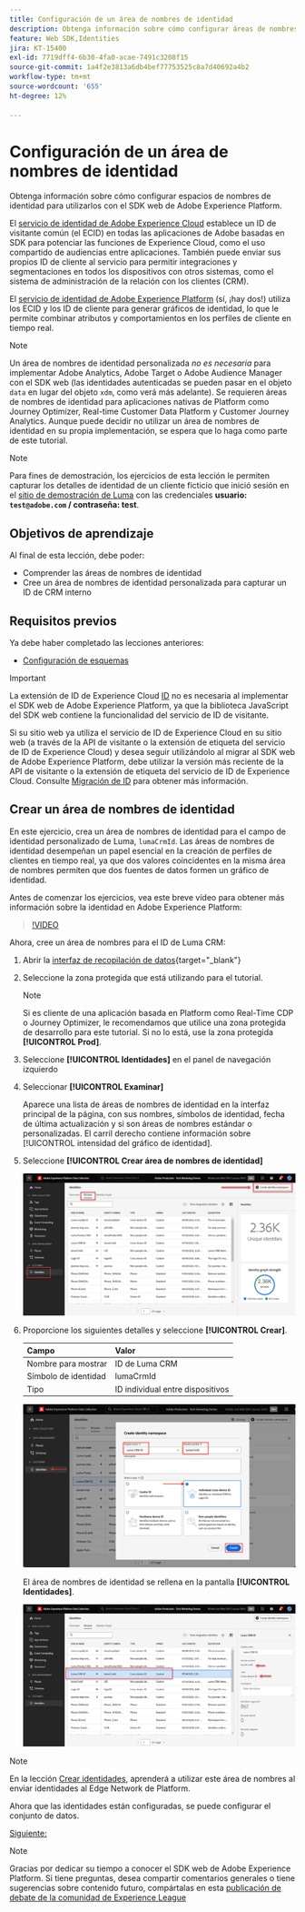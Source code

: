 ```yaml
---
title: Configuración de un área de nombres de identidad
description: Obtenga información sobre cómo configurar áreas de nombres de identidad para utilizarlas con el SDK web de Adobe Experience Platform. Esta lección forma parte del tutorial Implementación de Adobe Experience Cloud con SDK web.
feature: Web SDK,Identities
jira: KT-15400
exl-id: 7719dff4-6b30-4fa0-acae-7491c3208f15
source-git-commit: 1a4f2e3813a6db4bef77753525c8a7d40692a4b2
workflow-type: tm+mt
source-wordcount: '655'
ht-degree: 12%

---
```


# Configuración de un área de nombres de identidad

Obtenga información sobre cómo configurar espacios de nombres de identidad para utilizarlos con el SDK web de Adobe Experience Platform.

El [servicio de identidad de Adobe Experience Cloud](https://experienceleague.adobe.com/es/docs/id-service/using/home) establece un ID de visitante común (el ECID) en todas las aplicaciones de Adobe basadas en SDK para potenciar las funciones de Experience Cloud, como el uso compartido de audiencias entre aplicaciones. También puede enviar sus propios ID de cliente al servicio para permitir integraciones y segmentaciones en todos los dispositivos con otros sistemas, como el sistema de administración de la relación con los clientes (CRM).

El [servicio de identidad de Adobe Experience Platform](https://experienceleague.adobe.com/en/docs/experience-platform/identity/home) (sí, ¡hay dos!) utiliza los ECID y los ID de cliente para generar gráficos de identidad, lo que le permite combinar atributos y comportamientos en los perfiles de cliente en tiempo real.

>[!NOTE]
>
>Un área de nombres de identidad personalizada _no es necesaria_ para implementar Adobe Analytics, Adobe Target o Adobe Audience Manager con el SDK web (las identidades autenticadas se pueden pasar en el objeto `data` en lugar del objeto `xdm`, como verá más adelante). Se requieren áreas de nombres de identidad para aplicaciones nativas de Platform como Journey Optimizer, Real-time Customer Data Platform y Customer Journey Analytics. Aunque puede decidir no utilizar un área de nombres de identidad en su propia implementación, se espera que lo haga como parte de este tutorial.

>[!NOTE]
>
> Para fines de demostración, los ejercicios de esta lección le permiten capturar los detalles de identidad de un cliente ficticio que inició sesión en el [sitio de demostración de Luma](https://luma.enablementadobe.com/content/luma/us/en.html) con las credenciales **usuario: `test@adobe.com` / contraseña: test**.

## Objetivos de aprendizaje

Al final de esta lección, debe poder:

* Comprender las áreas de nombres de identidad
* Cree un área de nombres de identidad personalizada para capturar un ID de CRM interno


## Requisitos previos

Ya debe haber completado las lecciones anteriores:

* [Configuración de esquemas](configure-schemas.md)

>[!IMPORTANT]
>
>La extensión de ID de Experience Cloud [ID](https://exchange.adobe.com/apps/ec/100160/adobe-experience-cloud-id-launch-extension) no es necesaria al implementar el SDK web de Adobe Experience Platform, ya que la biblioteca JavaScript del SDK web contiene la funcionalidad del servicio de ID de visitante.
>
> Si su sitio web ya utiliza el servicio de ID de Experience Cloud en su sitio web (a través de la API de visitante o la extensión de etiqueta del servicio de ID de Experience Cloud) y desea seguir utilizándolo al migrar al SDK web de Adobe Experience Platform, debe utilizar la versión más reciente de la API de visitante o la extensión de etiqueta del servicio de ID de Experience Cloud. Consulte [Migración de ID](https://experienceleague.adobe.com/en/docs/experience-platform/edge/identity/overview) para obtener más información.

## Crear un área de nombres de identidad

En este ejercicio, crea un área de nombres de identidad para el campo de identidad personalizado de Luma, `lumaCrmId`. Las áreas de nombres de identidad desempeñan un papel esencial en la creación de perfiles de clientes en tiempo real, ya que dos valores coincidentes en la misma área de nombres permiten que dos fuentes de datos formen un gráfico de identidad.

Antes de comenzar los ejercicios, vea este breve vídeo para obtener más información sobre la identidad en Adobe Experience Platform:

>[!VIDEO](https://video.tv.adobe.com/v/27841?learn=on)

Ahora, cree un área de nombres para el ID de Luma CRM:

1. Abrir la [interfaz de recopilación de datos](https://launch.adobe.com/){target="_blank"}
1. Seleccione la zona protegida que está utilizando para el tutorial.

   >[!NOTE]
   >
   >Si es cliente de una aplicación basada en Platform como Real-Time CDP o Journey Optimizer, le recomendamos que utilice una zona protegida de desarrollo para este tutorial. Si no lo está, use la zona protegida **[!UICONTROL Prod]**.

1. Seleccione **[!UICONTROL Identidades]** en el panel de navegación izquierdo
1. Seleccionar **[!UICONTROL Examinar]**

   Aparece una lista de áreas de nombres de identidad en la interfaz principal de la página, con sus nombres, símbolos de identidad, fecha de última actualización y si son áreas de nombres estándar o personalizadas. El carril derecho contiene información sobre [!UICONTROL intensidad del gráfico de identidad].

1. Seleccione **[!UICONTROL Crear área de nombres de identidad]**

   ![Ver identidades](assets/configure-identities-screen.png)

1. Proporcione los siguientes detalles y seleccione **[!UICONTROL Crear]**.

   | Campo | Valor |
   |---------------|-----------|
   | Nombre para mostrar | ID de Luma CRM |
   | Símbolo de identidad | lumaCrmId |
   | Tipo | ID individual entre dispositivos |


   ![Crear áreas de nombres](assets/identities-create-namespace.png)


   El área de nombres de identidad se rellena en la pantalla **[!UICONTROL Identidades]**.

   ![Crear áreas de nombres](assets/configure-identities-namespace-lumaCrmId.png)


>[!NOTE]
>
> En la lección [Crear identidades](create-identities.md), aprenderá a utilizar este área de nombres al enviar identidades al Edge Network de Platform.

Ahora que las identidades están configuradas, se puede configurar el conjunto de datos.

[Siguiente: ](configure-datastream.md)

>[!NOTE]
>
>Gracias por dedicar su tiempo a conocer el SDK web de Adobe Experience Platform. Si tiene preguntas, desea compartir comentarios generales o tiene sugerencias sobre contenido futuro, compártalas en esta [publicación de debate de la comunidad de Experience League](https://experienceleaguecommunities.adobe.com/t5/adobe-experience-platform-data/tutorial-discussion-implement-adobe-experience-cloud-with-web/td-p/444996)
